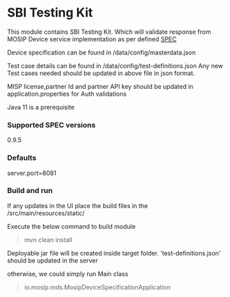 # SBI Testing Kit

This module contains SBI Testing Kit. Which will validate response from MOSIP Device service implementation as per defined [SPEC](https://docs.mosip.io/platform/biometrics/mosip-device-service-specification) 

Device specification can be found in /data/config/masterdata.json

Test case details can be found in /data/config/test-definitions.json
Any new Test cases needed should be updated in above file in json format.

MISP license,partner Id and partner API key should be updated in application.properties for Auth validations

Java 11 is a prerequisite

### Supported SPEC versions

0.9.5

### Defaults

server.port=8081

### Build and run

If any updates in the UI place the build files in the /src/main/resources/static/

Execute the below command to build module

> mvn clean install

Deployable jar file will be created inside target folder. 'test-definitions.json' should be updated in the server

otherwise, we could simply run Main class

> io.mosip.mds.MosipDeviceSpecificationApplication